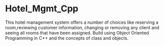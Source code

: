 # Hotel_Mgmt_Cpp
<p> This hotel management system offers a number of choices like reserving a room,reviewing customer
information, changing or removing any client and seeing all rooms that have been assigned. Build using Object
Oriented Programming in C++ and the concepts of class and objects.</p>
